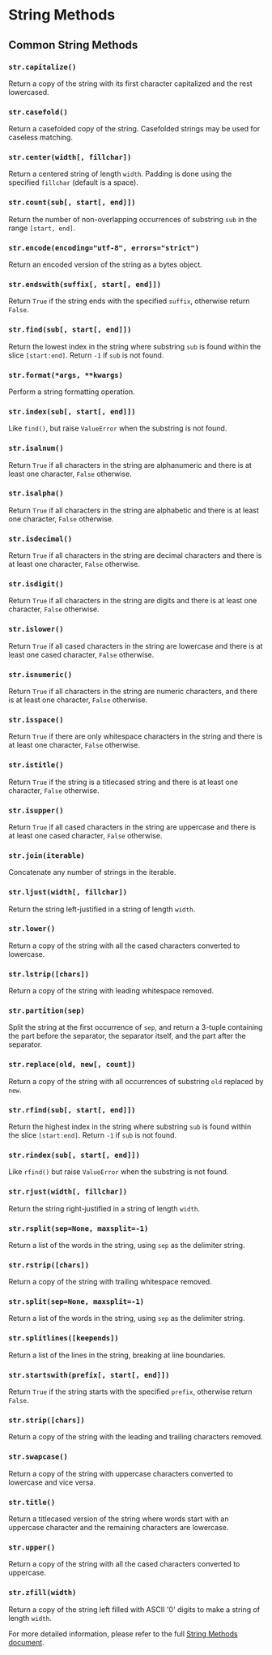 
# String Methods

## Common String Methods

### `str.capitalize()`

Return a copy of the string with its first character capitalized and the rest lowercased.

### `str.casefold()`

Return a casefolded copy of the string. Casefolded strings may be used for caseless matching.

### `str.center(width[, fillchar])`

Return a centered string of length `width`. Padding is done using the specified `fillchar` (default is a space).

### `str.count(sub[, start[, end]])`

Return the number of non-overlapping occurrences of substring `sub` in the range `[start, end]`.

### `str.encode(encoding="utf-8", errors="strict")`

Return an encoded version of the string as a bytes object.

### `str.endswith(suffix[, start[, end]])`

Return `True` if the string ends with the specified `suffix`, otherwise return `False`.

### `str.find(sub[, start[, end]])`

Return the lowest index in the string where substring `sub` is found within the slice `[start:end]`. Return `-1` if `sub` is not found.

### `str.format(*args, **kwargs)`

Perform a string formatting operation.

### `str.index(sub[, start[, end]])`

Like `find()`, but raise `ValueError` when the substring is not found.

### `str.isalnum()`

Return `True` if all characters in the string are alphanumeric and there is at least one character, `False` otherwise.

### `str.isalpha()`

Return `True` if all characters in the string are alphabetic and there is at least one character, `False` otherwise.

### `str.isdecimal()`

Return `True` if all characters in the string are decimal characters and there is at least one character, `False` otherwise.

### `str.isdigit()`

Return `True` if all characters in the string are digits and there is at least one character, `False` otherwise.

### `str.islower()`

Return `True` if all cased characters in the string are lowercase and there is at least one cased character, `False` otherwise.

### `str.isnumeric()`

Return `True` if all characters in the string are numeric characters, and there is at least one character, `False` otherwise.

### `str.isspace()`

Return `True` if there are only whitespace characters in the string and there is at least one character, `False` otherwise.

### `str.istitle()`

Return `True` if the string is a titlecased string and there is at least one character, `False` otherwise.

### `str.isupper()`

Return `True` if all cased characters in the string are uppercase and there is at least one cased character, `False` otherwise.

### `str.join(iterable)`

Concatenate any number of strings in the iterable.

### `str.ljust(width[, fillchar])`

Return the string left-justified in a string of length `width`.

### `str.lower()`

Return a copy of the string with all the cased characters converted to lowercase.

### `str.lstrip([chars])`

Return a copy of the string with leading whitespace removed.

### `str.partition(sep)`

Split the string at the first occurrence of `sep`, and return a 3-tuple containing the part before the separator, the separator itself, and the part after the separator.

### `str.replace(old, new[, count])`

Return a copy of the string with all occurrences of substring `old` replaced by `new`.

### `str.rfind(sub[, start[, end]])`

Return the highest index in the string where substring `sub` is found within the slice `[start:end]`. Return `-1` if `sub` is not found.

### `str.rindex(sub[, start[, end]])`

Like `rfind()` but raise `ValueError` when the substring is not found.

### `str.rjust(width[, fillchar])`

Return the string right-justified in a string of length `width`.

### `str.rsplit(sep=None, maxsplit=-1)`

Return a list of the words in the string, using `sep` as the delimiter string.

### `str.rstrip([chars])`

Return a copy of the string with trailing whitespace removed.

### `str.split(sep=None, maxsplit=-1)`

Return a list of the words in the string, using `sep` as the delimiter string.

### `str.splitlines([keepends])`

Return a list of the lines in the string, breaking at line boundaries.

### `str.startswith(prefix[, start[, end]])`

Return `True` if the string starts with the specified `prefix`, otherwise return `False`.

### `str.strip([chars])`

Return a copy of the string with the leading and trailing characters removed.

### `str.swapcase()`

Return a copy of the string with uppercase characters converted to lowercase and vice versa.

### `str.title()`

Return a titlecased version of the string where words start with an uppercase character and the remaining characters are lowercase.

### `str.upper()`

Return a copy of the string with all the cased characters converted to uppercase.

### `str.zfill(width)`

Return a copy of the string left filled with ASCII '0' digits to make a string of length `width`.

For more detailed information, please refer to the full [String Methods document](https://docs.python.org/3/library/stdtypes.html#string-methods).
